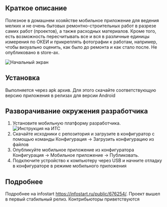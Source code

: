 
## Краткое описание
Полезное в домашнем хозяйстве мобильное приложение для ведения мелких и не очень бытовых ремонтно-строительных работ в разрезе самих работ (проектов), а также расходных материалов. Кроме того, есть возможность пересчитывать все и вся в различные единицы измерения по ОКЕИ и прикреплять фотографии к работам, например, чтобы визуально оценить, как было до ремонта и как стало после. Не опубликовано в store-ах.

![Начальный экран](https://infostart.ru/upload/iblock/199/199171d9bbb3dd2fa3550553bae1468e.png)

## Установка

Выполняется через apk архив. Для этого скачайте соответствующую версию приложения в релизах для версии Android

## Разворачивание окружения разработчика

1. Установите мобильную платформу разработчика. ![Инструкция на ИТС ](its.1c.ru/db/v839doc#bookmark:dev:TI000000916)
2. Скачайте исходники с репозитория и загрузите в конфигуратор с помощью команды Конфигурация -> Загрузить конфигурацию из файлов
3. Опубликуйте мобильное приложение из конфигуратора Конфигурация -> Мобильное приложение -> Публиковать.
4. Подключите устройство к компьютеру через USB и начните отладку в конфигураторе в режиме мобильного приложения

## Подробнее
Подробнее на infostart https://infostart.ru/public/676254/. Проект вышел в первый стабильный релиз. 
Контрибьюторы приветствуются

